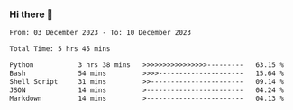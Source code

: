 ### Hi there 👋

<!--
**ututono/ututono** is a ✨ _special_ ✨ repository because its `README.md` (this file) appears on your GitHub profile.

Here are some ideas to get you started:

- 🔭 I’m currently working on ...
- 🌱 I’m currently learning ...
- 👯 I’m looking to collaborate on ...
- 🤔 I’m looking for help with ...
- 💬 Ask me about ...
- 📫 How to reach me: ...
- 😄 Pronouns: ...
- ⚡ Fun fact: ...
-->



<!--START_SECTION:waka-->

```txt
From: 03 December 2023 - To: 10 December 2023

Total Time: 5 hrs 45 mins

Python           3 hrs 38 mins   >>>>>>>>>>>>>>>>---------   63.15 %
Bash             54 mins         >>>>---------------------   15.64 %
Shell Script     31 mins         >>-----------------------   09.14 %
JSON             14 mins         >------------------------   04.24 %
Markdown         14 mins         >------------------------   04.13 %
```

<!--END_SECTION:waka-->
